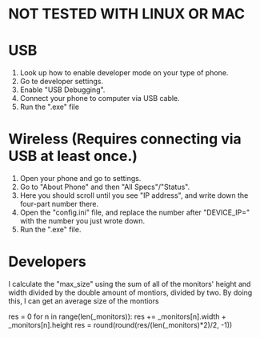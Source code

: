 # NOT TESTED WITH LINUX OR MAC


# USB 
1. Look up how to enable developer mode on your type of phone. 
2. Go te developer settings. 
3. Enable "USB Debugging". 
4. Connect your phone to computer via USB cable. 
5. Run the ".exe" file 

# Wireless (Requires connecting via USB at least once.) 
1. Open your phone and go to settings. 
2. Go to "About Phone" and then "All Specs"/"Status". 
3. Here you should scroll until you see "IP address", and write down the four-part number there. 
4. Open the "config.ini" file, and replace the number after "DEVICE_IP=" with the number you just wrote down.  
5. Run the ".exe" file. 



# Developers
I calculate the "max_size" using the sum of all of the monitors' height and width divided by the double amount of montiors, divided by two.
By doing this, I can get an average size of the montiors

   res = 0
   for n in range(len(_monitors)): res += _monitors[n].width + _monitors[n].height
   res = round(round(res/(len(_monitors)*2)/2, -1))